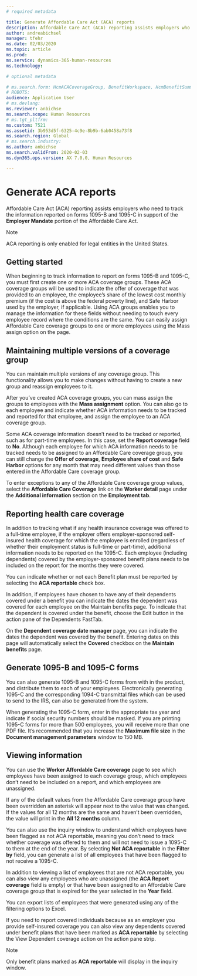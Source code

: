 ```yaml
---
# required metadata

title: Generate Affordable Care Act (ACA) reports
description: Affordable Care Act (ACA) reporting assists employers who need to track the information reported on forms 1095-B and 1095-C in support of the **Employer Mandate** portion of the Affordable Care Act.
author: andreabichsel
manager: tfehr
ms.date: 02/03/2020
ms.topic: article
ms.prod: 
ms.service: dynamics-365-human-resources
ms.technology: 

# optional metadata

# ms.search.form: HcmACACoverageGroup, BenefitWorkspace, HcmBenefitSummaryPart
# ROBOTS: 
audience: Application User
# ms.devlang: 
ms.reviewer: anbichse
ms.search.scope: Human Resources
# ms.tgt_pltfrm: 
ms.custom: 7521
ms.assetid: 3b953d5f-6325-4c9e-8b9b-6ab0458a73f8
ms.search.region: Global
# ms.search.industry: 
ms.author: anbichse
ms.search.validFrom: 2020-02-03
ms.dyn365.ops.version: AX 7.0.0, Human Resources

---
```


# Generate ACA reports

Affordable Care Act (ACA) reporting assists employers who need to track the information reported on forms 1095-B and 1095-C in support of the **Employer Mandate** portion of the Affordable Care Act.

> [!NOTE]
> ACA reporting is only enabled for legal entities in the United States.

## Getting started

When beginning to track information to report on forms 1095-B and 1095-C, you must first create one or more ACA coverage groups. These ACA coverage groups will be used to indicate the offer of coverage that was provided to an employee, the employee’s share of the lowest cost monthly premium (if the cost is above the federal poverty line), and Safe Harbor used by the employer, if applicable. Using ACA groups enables you to manage the information for these fields without needing to touch every employee record where the conditions are the same. You can easily assign Affordable Care coverage groups to one or more employees using the Mass assign option on the page.

## Maintaining multiple versions of a coverage group

You can maintain multiple versions of any coverage group. This functionality allows you to make changes without having to create a new group and reassign employees to it. 

After you’ve created ACA coverage groups, you can mass assign the groups to employees with the **Mass assignment** option. You can also go to each employee and indicate whether ACA information needs to be tracked and reported for that employee, and assign the employee to an ACA coverage group.

Some ACA coverage information doesn’t need to be tracked or reported, such as for part-time employees. In this case, set the **Report coverage** field to **No**. Although each employee for which ACA information needs to be tracked needs to be assigned to an Affordable Care coverage group, you can still change the **Offer of coverage**, **Employee share of cost** and **Safe Harbor** options for any month that may need different values than those entered in the Affordable Care coverage group.

To enter exceptions to any of the Affordable Care coverage group values, select the **Affordable Care Coverage** link on the **Worker detail** page under the **Additional information** section on the **Employment tab**.

## Reporting health care coverage

In addition to tracking what if any health insurance coverage was offered to a full-time employee, if the employer offers employer-sponsored self-insured health coverage for which the employee is enrolled (regardless of whether their employment status is full-time or part-time), additional information needs to be reported on the 1095-C. Each employee (including dependents) covered by the employer-sponsored benefit plans needs to be included on the report for the months they were covered. 

You can indicate whether or not each Benefit plan must be reported by selecting the **ACA reportable** check box.

In addition, if employees have chosen to have any of their dependents covered under a benefit you can indicate the dates the dependent was covered for each employee on the Maintain benefits page. To indicate that the dependent is covered under the benefit, choose the Edit button in the action pane of the Dependents FastTab.

On the **Dependent coverage date manager** page, you can indicate the dates the dependent was covered by the benefit. Entering dates on this page will automatically select the **Covered** checkbox on the **Maintain benefits** page.

## Generate 1095-B and 1095-C forms

You can also generate 1095-B and 1095-C forms from with in the product, and distribute them to each of your employees. Electronically generating 1095-C and the corresponding 1094-C transmittal files which can be used to send to the IRS, can also be generated from the system.  

When generating the 1095-C form, enter in the appropriate tax year and indicate if social security numbers should be masked. If you are printing 1095-C forms for more than 500 employees, you will receive more than one PDF file. It’s recommended that you increase the **Maximum file size** in the **Document management parameters** window to 150 MB.

## Viewing information

You can use the **Worker Affordable Care coverage** page to see which employees have been assigned to each coverage group, which employees don’t need to be included on a report, and which employees are unassigned.

If any of the default values from the Affordable Care coverage group have been overridden an asterisk will appear next to the value that was changed. If the values for all 12 months are the same and haven’t been overridden, the value will print in the **All 12 months** column.

You can also use the inquiry window to understand which employees have been flagged as not ACA reportable, meaning you don’t need to track whether coverage was offered to them and will not need to issue a 1095-C to them at the end of the year. By selecting **Not ACA reportable** in the **Filter by** field, you can generate a list of all employees that have been flagged to not receive a 1095-C.

In addition to viewing a list of employees that are not ACA reportable, you can also view any employees who are unassigned (the **ACA Report coverage** field is empty) or that have been assigned to an Affordable Care coverage group that is expired for the year selected in the **Year** field.

You can export lists of employees that were generated using any of the filtering options to
Excel.

If you need to report covered individuals because as an employer you provide self-insured coverage you can also view any dependents covered under benefit plans that have been marked as **ACA reportable** by selecting the View Dependent coverage action on the action pane strip.

> [!NOTE]
> Only benefit plans marked as **ACA reportable** will display in the inquiry window.
